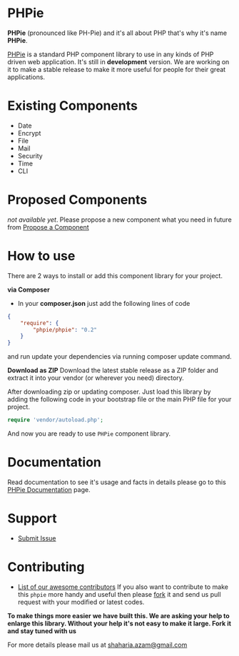 PHPie
=====
**PHPie** (pronounced like PH-Pie) and it's all about PHP that's why it's name **PHPie**.

[PHPie](https://github.com/phpie/phpie) is a standard PHP component library to use in any kinds of PHP driven web application. It's still in **development** version. We are working on it to make a stable release to make it more useful for people for their great applications.

Existing Components
======
- Date
- Encrypt
- File
- Mail
- Security
- Time
- CLI

Proposed Components
======
 _not available yet_. Please propose a new component what you need in future from [Propose a Component](https://github.com/phpie/phpie/issues/new)
 
How to use
======
There are 2 ways to install or add this component library for your project.

**via Composer**
- In your **composer.json** just add the following lines of code

```json
{
    "require": {
        "phpie/phpie": "0.2"
    }
}
```
and run update your dependencies via running composer update command.

**Download as ZIP**
Download the latest stable release as a ZIP folder and extract it into your vendor (or wherever you need) directory.

After downloading zip or updating composer. Just load this library by adding the following code in your bootstrap file or the main PHP file for your project.

```php
require 'vendor/autoload.php';
```

And now you are ready to use `PHPie` component library.

Documentation
======
Read documentation to see it's usage and facts in details please go to this [PHPie Documentation](https://github.com/phpie/phpie/wiki) page.

Support
======
- [Submit Issue](https://github.com/phpie/phpie/issues/new)


Contributing
======
- [List of our awesome contributors](https://github.com/phpie/phpie/graphs/contributors)
If you also want to contribute to make this `phpie` more handy and useful then please [fork](https://github.com/phpie/phpie/fork) it and send us pull request with your modified or latest codes.

**To make things more easier we have built this. We are asking your help to enlarge this library. Without your help it's not easy to make it large. Fork it and stay tuned with us**


For more details please mail us at shaharia.azam@gmail.com

